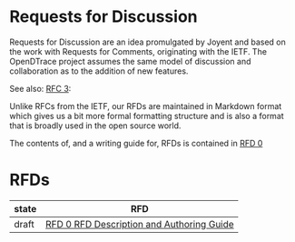 <!--
	Copyright 2017 OpenDTrace Project.
-->

# Requests for Discussion

Requests for Discussion are an idea promulgated by Joyent and based on
the work with Requests for Comments, originating with the IETF.  The
OpenDTrace project assumes the same model of discussion and
collaboration as to the addition of new features.

See also: [RFC 3](https://tools.ietf.org/html/rfc3):

Unlike RFCs from the IETF, our RFDs are maintained in Markdown format
which gives us a bit more formal formatting structure and is also a
format that is broadly used in the open source world.

The contents of, and a writing guide for, RFDs is contained
in [RFD 0](./rfd/rfd-0000.md)

# RFDs

| state    | RFD |
| -------- | ------------------------------------------------------------- |
| draft  | [RFD 0 RFD Description and Authoring Guide](./rfd/drafts/rfd-0000.md) |
